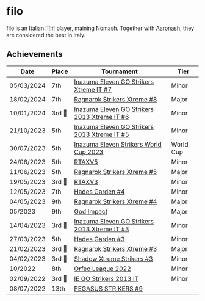 # filo

filo is an Italian :it: player, maining Nomash. Together with [Aaronash](aaronash.md),
they are considered the best in Italy.

## Achievements

|Date|Place|Tournament|Tier|
|-|-|-|-|
| 05/03/2024 | 7th |[Inazuma Eleven GO Strikers Xtreme IT #7](../../tournaments/italia/it7.md) | Minor |
| 18/02/2024 | 7th |[Ragnarok Strikers Xtreme #8](../../tournaments/ragna/ragnax8.md) | Major |
| 10/01/2024 |3rd :3rd_place_medal:| [Inazuma Eleven GO Strikers 2013 Xtreme IT #6](../../tournaments/italia/it6.md) | Minor |
| 21/10/2023 | 5th | [Inazuma Eleven GO Strikers 2013 Xtreme IT #5](../../tournaments/italia/it5.md) | Minor |
| 30/07/2023 | 5th | [Inazuma Eleven Strikers World Cup 2023](../../tournaments/worldcup23.md) | World Cup |
| 24/06/2023 | 5th | [RTAXV5](../../tournaments/rtaxv/rtaxv5.md) | Minor |
| 11/06/2023 | 5th | [Ragnarok Strikers Xtreme #5](../../tournaments/ragna/ragnax5.md) | Major |
| 19/05/2023 |3rd :3rd_place_medal: | [RTAXV3](../../tournaments/rtaxv/rtaxv3.md) | Minor |
| 12/05/2023 | 7th | [Hades Garden #4](../../tournaments/hg/hg4.md) | Minor |
| 04/05/2023 | 9th | [Ragnarok Strikers Xtreme #4](../../tournaments/ragna/ragnax4.md) | Major |
| 05/2023 | 9th | [God Impact](../../tournaments/misc/godimpact.md) | Major |
| 14/04/2023 |3rd :3rd_place_medal:| [Inazuma Eleven GO Strikers 2013 Xtreme IT #3](../../tournaments/italia/it3.md) | Minor |
| 27/03/2023 | 5th | [Hades Garden #3](../../tournaments/hg/hg3.md) | Minor |
| 21/02/2023 |3rd :3rd_place_medal: | [Ragnarok Strikers Xtreme #3](../../tournaments/ragna/ragnax3.md) | Major |
| 04/02/2023 |3rd :3rd_place_medal: | [Shadow Xtreme Strikers #3](../../tournaments/shadow/shadow3.md) | Minor |
| 10/2022 | 8th | [Orfeo League 2022](../../tournaments/orfeo/orfeoleague.md) | Minor | 
| 02/09/2022 |3rd :3rd_place_medal:| [IE GO Strikers 2013 IT](../../tournaments/italia/it0.md) | Minor |
| 08/07/2022 | 13th | [PEGASUS STRIKERS #9](../../tournaments/pegasus/pegasus9.md) | | Major |

